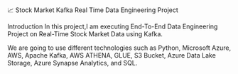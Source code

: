📈 Stock Market Kafka Real Time Data Engineering Project

Introduction
In this project,I am executing End-To-End Data Engineering Project on Real-Time Stock Market Data using Kafka.

We are going to use different technologies such as Python, Microsoft Azure, AWS, Apache Kafka, AWS ATHENA, GLUE, S3 Bucket, Azure Data Lake Storage, Azure Synapse Analytics, and SQL.

